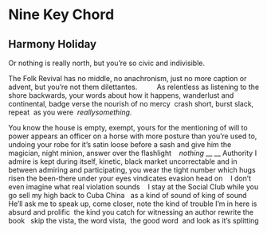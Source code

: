 # Nine Key Chord
## Harmony Holiday
Or nothing is really north, but you’re so civic and indivisible.


The Folk Revival has no middle, no anachronism, just no more caption or
advent, but you’re not them dilettantes.          As relentless as listening
to the shore backwards, your words about how it happens, wanderlust and
continental, badge verse the nourish of no mercy  crash short, burst slack,
repeat  as you were  _reallysomething._


You know the house is empty, exempt, yours for the mentioning of will to power
appears an officer on a horse with more posture than you’re used to, undoing
your robe for it’s satin loose before a sash and give him the magician, night
minion, answer over the flashlight    _nothing_
 __
__
Authority I admire is kept during itself, kinetic, black market uncorrectable
and in between admiring and participating, you wear the tight number which
hugs risen the been-there under your eyes vindicates evasion head on    I
don’t even imagine what real violation sounds    I stay at the Social Club
while you go sell my high back to Cuba China   as a kind of sound of king of
sound    He’ll ask me to speak up, come closer, note the kind of trouble I’m
in here is absurd and prolific  the kind you catch for witnessing an author
rewrite the book   skip the vista, the word vista,  the good word  and look as
it’s splitting